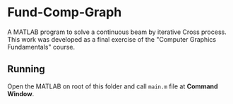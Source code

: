 # Fund-Comp-Graph
A MATLAB program to solve a continuous beam by iterative Cross process. This work was developed as a final exercise of the "Computer Graphics Fundamentals" course.

## Running
Open the MATLAB on root of this folder and call `main.m` file at **Command Window**.
